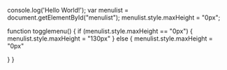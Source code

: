 console.log('Hello World!');
var menulist = document.getElementById("menulist");
menulist.style.maxHeight = "0px";

function togglemenu() {
  if (menulist.style.maxHeight == "0px")
  {
    menulist.style.maxHeight = "130px"
  }
  else
  {
    menulist.style.maxHeight = "0px"

  }
}
